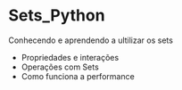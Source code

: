 # Sets_Python
Conhecendo e aprendendo a ultilizar os sets

*  Propriedades e interações 
*  Operações com Sets
*  Como funciona a performance 
